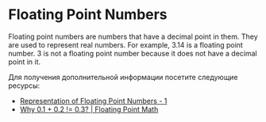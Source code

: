 # Floating Point Numbers

Floating point numbers are numbers that have a decimal point in them. They are used to represent real numbers. For example, 3.14 is a floating point number. 3 is not a floating point number because it does not have a decimal point in it.

Для получения дополнительной информации посетите следующие ресурсы:

- [Representation of Floating Point Numbers - 1](https://www.youtube.com/watch?v=ji3SfClm8TU)
- [Why 0.1 + 0.2 != 0.3? | Floating Point Math](https://www.youtube.com/watch?v=RIiq4tTt6rI)
